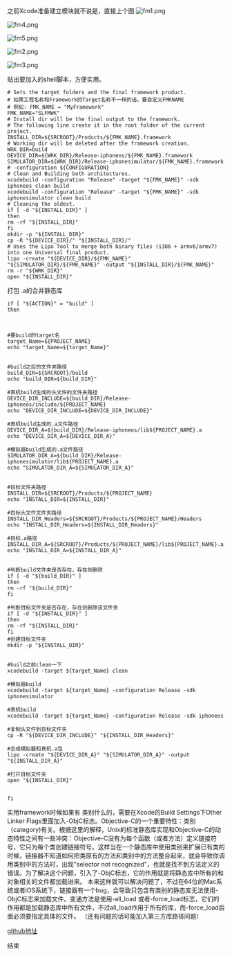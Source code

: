 之前Xcode准备建立模块就不说是，直接上个图
![fm1.png](http://upload-images.jianshu.io/upload_images/304454-ae1d07f9303244ef.png?imageMogr2/auto-orient/strip%7CimageView2/2/w/1240)

![fm4.png](http://upload-images.jianshu.io/upload_images/304454-0b6cdcbc063c7065.png?imageMogr2/auto-orient/strip%7CimageView2/2/w/1240)


![fm5.png](http://upload-images.jianshu.io/upload_images/304454-32e97216545a9b61.png?imageMogr2/auto-orient/strip%7CimageView2/2/w/1240)

![fm2.png](http://upload-images.jianshu.io/upload_images/304454-1eb1b74bafdeaba8.png?imageMogr2/auto-orient/strip%7CimageView2/2/w/1240)


![fm3.png](http://upload-images.jianshu.io/upload_images/304454-5aed544588d8996f.png?imageMogr2/auto-orient/strip%7CimageView2/2/w/1240)

贴出要加入的shell脚本，方便实用。
```
# Sets the target folders and the final framework product.
# 如果工程名称和Framework的Target名称不一样的话，要自定义FMKNAME
# 例如: FMK_NAME = "MyFramework"
FMK_NAME="SLFMWK"
# Install dir will be the final output to the framework.
# The following line create it in the root folder of the current project.
INSTALL_DIR=${SRCROOT}/Products/${FMK_NAME}.framework
# Working dir will be deleted after the framework creation.
WRK_DIR=build
DEVICE_DIR=${WRK_DIR}/Release-iphoneos/${FMK_NAME}.framework
SIMULATOR_DIR=${WRK_DIR}/Release-iphonesimulator/${FMK_NAME}.framework
# -configuration ${CONFIGURATION}
# Clean and Building both architectures.
xcodebuild -configuration "Release" -target "${FMK_NAME}" -sdk iphoneos clean build
xcodebuild -configuration "Release" -target "${FMK_NAME}" -sdk iphonesimulator clean build
# Cleaning the oldest.
if [ -d "${INSTALL_DIR}" ]
then
rm -rf "${INSTALL_DIR}"
fi
mkdir -p "${INSTALL_DIR}"
cp -R "${DEVICE_DIR}/" "${INSTALL_DIR}/"
# Uses the Lipo Tool to merge both binary files (i386 + armv6/armv7) into one Universal final product.
lipo -create "${DEVICE_DIR}/${FMK_NAME}" "${SIMULATOR_DIR}/${FMK_NAME}" -output "${INSTALL_DIR}/${FMK_NAME}"
rm -r "${WRK_DIR}"
open "${INSTALL_DIR}"
```
打包 .a的合并静态库
```
if [ "${ACTION}" = "build" ]
then



#要build的target名
target_Name=${PROJECT_NAME}
echo "target_Name=${target_Name}"


#build之后的文件夹路径
build_DIR=${SRCROOT}/build
echo "build_DIR=${build_DIR}"

#真机build生成的头文件的文件夹路径
DEVICE_DIR_INCLUDE=${build_DIR}/Release-iphoneos/include/${PROJECT_NAME}
echo "DEVICE_DIR_INCLUDE=${DEVICE_DIR_INCLUDE}"

#真机build生成的.a文件路径
DEVICE_DIR_A=${build_DIR}/Release-iphoneos/lib${PROJECT_NAME}.a
echo "DEVICE_DIR_A=${DEVICE_DIR_A}"

#模拟器build生成的.a文件路径
SIMULATOR_DIR_A=${build_DIR}/Release-iphonesimulator/lib${PROJECT_NAME}.a
echo "SIMULATOR_DIR_A=${SIMULATOR_DIR_A}"


#目标文件夹路径
INSTALL_DIR=${SRCROOT}/Products/${PROJECT_NAME}
echo "INSTALL_DIR=${INSTALL_DIR}"

#目标头文件文件夹路径
INSTALL_DIR_Headers=${SRCROOT}/Products/${PROJECT_NAME}/Headers
echo "INSTALL_DIR_Headers=${INSTALL_DIR_Headers}"

#目标.a路径
INSTALL_DIR_A=${SRCROOT}/Products/${PROJECT_NAME}/lib${PROJECT_NAME}.a
echo "INSTALL_DIR_A=${INSTALL_DIR_A}"


#判断build文件夹是否存在，存在则删除
if [ -d "${build_DIR}" ]
then
rm -rf "${build_DIR}"
fi

#判断目标文件夹是否存在，存在则删除该文件夹
if [ -d "${INSTALL_DIR}" ]
then
rm -rf "${INSTALL_DIR}"
fi
#创建目标文件夹
mkdir -p "${INSTALL_DIR}"


#build之前clean一下
xcodebuild -target ${target_Name} clean

#模拟器build
xcodebuild -target ${target_Name} -configuration Release -sdk iphonesimulator

#真机build
xcodebuild -target ${target_Name} -configuration Release -sdk iphoneos

#复制头文件到目标文件夹
cp -R "${DEVICE_DIR_INCLUDE}" "${INSTALL_DIR_Headers}"

#合成模拟器和真机.a包
lipo -create "${DEVICE_DIR_A}" "${SIMULATOR_DIR_A}" -output "${INSTALL_DIR_A}"

#打开目标文件夹
open "${INSTALL_DIR}"


fi
```
实用framework时候如果有 类别什么的，需要在Xcode的Build Settings下Other Linker Flags里面加入-ObjC标志。Objective-C的一个重要特性：类别（category)有关。根据这里的解释，Unix的标准静态库实现和Objective-C的动态特性之间有一些冲突：Objective-C没有为每个函数（或者方法）定义链接符号，它只为每个类创建链接符号。这样当在一个静态库中使用类别来扩展已有类的时候，链接器不知道如何把类原有的方法和类别中的方法整合起来，就会导致你调用类别中的方法时，出现"selector not recognized"，也就是找不到方法定义的错误。为了解决这个问题，引入了-ObjC标志，它的作用就是将静态库中所有的和对象相关的文件都加载进来。
本来这样就可以解决问题了，不过在64位的Mac系统或者iOS系统下，链接器有一个bug，会导致只包含有类别的静态库无法使用-ObjC标志来加载文件。变通方法是使用-all_load 或者-force_load标志，它们的作用都是加载静态库中所有文件，不过all_load作用于所有的库，而-force_load后面必须要指定具体的文件。
（还有问题的话可能加入第三方库路径问题）

[github地址](https://github.com/samifei/SLframework.git)





结束
